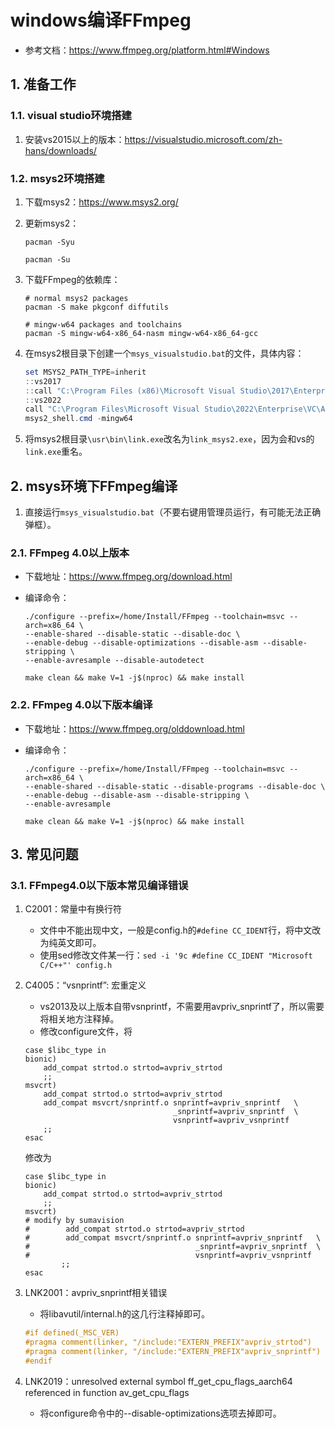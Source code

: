 # windows编译FFmpeg

+ 参考文档：<https://www.ffmpeg.org/platform.html#Windows>

## 1. 准备工作

### 1.1. visual studio环境搭建

1. 安装vs2015以上的版本：<https://visualstudio.microsoft.com/zh-hans/downloads/>

### 1.2. msys2环境搭建

1. 下载msys2：<https://www.msys2.org/>
1. 更新msys2：

    ```shell
    pacman -Syu
    ```

    ```shell
    pacman -Su
    ```

1. 下载FFmpeg的依赖库：

    ```shell
    # normal msys2 packages
    pacman -S make pkgconf diffutils
    ```

    ```shell
    # mingw-w64 packages and toolchains
    pacman -S mingw-w64-x86_64-nasm mingw-w64-x86_64-gcc
    ```

1. 在msys2根目录下创建一个`msys_visualstudio.bat`的文件，具体内容：

    ```powershell
    set MSYS2_PATH_TYPE=inherit
    ::vs2017
    ::call "C:\Program Files (x86)\Microsoft Visual Studio\2017\Enterprise\VC\Auxiliary\Build\vcvars64.bat"
    ::vs2022
    call "C:\Program Files\Microsoft Visual Studio\2022\Enterprise\VC\Auxiliary\Build\vcvars64.bat"
    msys2_shell.cmd -mingw64
    ```

1. 将msys2根目录`\usr\bin\link.exe`改名为`link_msys2.exe`，因为会和vs的`link.exe`重名。

## 2. msys环境下FFmpeg编译

1. 直接运行`msys_visualstudio.bat`（不要右键用管理员运行，有可能无法正确弹框）。

### 2.1. FFmpeg 4.0以上版本

+ 下载地址：<https://www.ffmpeg.org/download.html>
+ 编译命令：

    ```shell
    ./configure --prefix=/home/Install/FFmpeg --toolchain=msvc --arch=x86_64 \
    --enable-shared --disable-static --disable-doc \
    --enable-debug --disable-optimizations --disable-asm --disable-stripping \
    --enable-avresample --disable-autodetect

    make clean && make V=1 -j$(nproc) && make install
    ```

### 2.2. FFmpeg 4.0以下版本编译

+ 下载地址：<https://www.ffmpeg.org/olddownload.html>

+ 编译命令：

    ```shell
    ./configure --prefix=/home/Install/FFmpeg --toolchain=msvc --arch=x86_64 \
    --enable-shared --disable-static --disable-programs --disable-doc \
    --enable-debug --disable-asm --disable-stripping \
    --enable-avresample

    make clean && make V=1 -j$(nproc) && make install
    ```

## 3. 常见问题

### 3.1. FFmpeg4.0以下版本常见编译错误

1. C2001：常量中有换行符
    + 文件中不能出现中文，一般是config.h的`#define CC_IDENT`行，将中文改为纯英文即可。
    + 使用sed修改文件某一行：`sed -i '9c #define CC_IDENT "Microsoft C/C++"' config.h`

1. C4005：“vsnprintf”: 宏重定义
    + vs2013及以上版本自带vsnprintf，不需要用avpriv_snprintf了，所以需要将相关地方注释掉。
    + 修改configure文件，将

    ```shell
    case $libc_type in
    bionic)
        add_compat strtod.o strtod=avpriv_strtod
        ;;
    msvcrt)
        add_compat strtod.o strtod=avpriv_strtod
        add_compat msvcrt/snprintf.o snprintf=avpriv_snprintf   \
                                     _snprintf=avpriv_snprintf  \
                                     vsnprintf=avpriv_vsnprintf
        ;;
    esac
    ```

    修改为

    ```shell
    case $libc_type in
    bionic)
        add_compat strtod.o strtod=avpriv_strtod
        ;;
    msvcrt)
    # modify by sumavision
    #        add_compat strtod.o strtod=avpriv_strtod
    #        add_compat msvcrt/snprintf.o snprintf=avpriv_snprintf   \
    #                                     _snprintf=avpriv_snprintf  \
    #                                     vsnprintf=avpriv_vsnprintf
            ;;
    esac
    ```

1. LNK2001：avpriv_snprintf相关错误
    + 将libavutil/internal.h的这几行注释掉即可。

    ```c
    #if defined(_MSC_VER)
    #pragma comment(linker, "/include:"EXTERN_PREFIX"avpriv_strtod")
    #pragma comment(linker, "/include:"EXTERN_PREFIX"avpriv_snprintf")
    #endif
    ```

1. LNK2019：unresolved external symbol ff_get_cpu_flags_aarch64 referenced in function av_get_cpu_flags
    + 将configure命令中的--disable-optimizations选项去掉即可。
